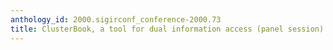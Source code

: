 ```yaml
---
anthology_id: 2000.sigirconf_conference-2000.73
title: ClusterBook, a tool for dual information access (panel session)
---
```


